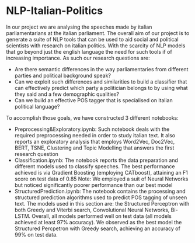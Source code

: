 # NLP-Italian-Politics
In our project we are analysing the speeches made by italian parliamentarians at the italian parliament. The overall aim of our project is to generate a suite of NLP tools that can be used to aid social and political scientists with research on italian politics. With the scarcity of NLP models that go beyond just the english language the need for such tools if of increasing importance. As such our research questions are:

* Are there semantic differences in the way parliamentaries from different parties and political background speak?
* Can we exploit such differences and similarities to build a classifier that can effectively predict which party a politician belongs to by using what they said and a few demographic qualities?
* Can we build an effective POS tagger that is specialised on italian political language?

To accomplish those goals, we have constructed 3 different notebooks:
* Preprocessing&Exploratory.ipynb: Such notebook deals with the required preprocessing needed in order to study italian text. It also reports an exploratory analysis that employs Word2Vec, Doc2Vec, BERT, TSNE, Clustering and Topic Modelling that answers the first research question
*  Classification.ipynb: The notebook reports the data preparation and different models used to classify speeches. The best performance achieved is via Gradient Boosting (employing CATboost), attaining an F1 score on test data of 0.85 
Note: We employed a suit of Neural Networks but noticed significantly poorer performance than our best model
* StructuredPrediction.ipynb: The notebook contains the processing and structured prediction algorithms used to predict POS tagging of unseen text. The models used in this section are: the Structured Perceptron with both Greedy and Viterbi search, Convolutional Neural Networks, Bi-LSTM.
Overall, all models performed well on test data (all models achieved at least 97% accuracy). We observed as the best model the Structured Percpetron with Greedy search, achieving an accuracy of 99% on test data.
